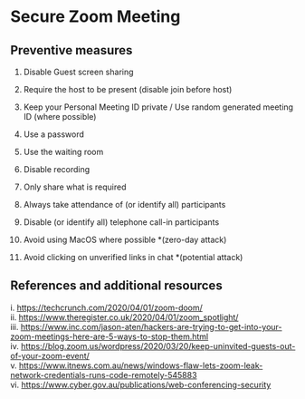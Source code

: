 # Secure Zoom Meeting

## Preventive measures

1. Disable Guest screen sharing

2. Require the host to be present (disable join before host)

3. Keep your Personal Meeting ID private / Use random generated meeting ID (where possible)

4. Use a password

5. Use the waiting room

6. Disable recording

7. Only share what is required

8. Always take attendance of (or identify all) participants

9. Disable (or identify all) telephone call-in participants

10. Avoid using MacOS where possible *(zero-day attack) 

11. Avoid clicking on unverified links in chat *(potential attack)



## References and additional resources

i. <https://techcrunch.com/2020/04/01/zoom-doom/>  
ii. <https://www.theregister.co.uk/2020/04/01/zoom_spotlight/>  
iii. <https://www.inc.com/jason-aten/hackers-are-trying-to-get-into-your-zoom-meetings-here-are-5-ways-to-stop-them.html>  
iv. <https://blog.zoom.us/wordpress/2020/03/20/keep-uninvited-guests-out-of-your-zoom-event/>  
v. <https://www.itnews.com.au/news/windows-flaw-lets-zoom-leak-network-credentials-runs-code-remotely-545883>  
vi. <https://www.cyber.gov.au/publications/web-conferencing-security>  

